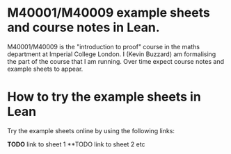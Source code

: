 # M40001/M40009 example sheets and course notes in Lean.

M40001/M40009 is the "introduction to proof" course in the maths department at Imperial College London. I (Kevin Buzzard) am formalising the part of the course that I am running.
Over time expect course notes and example sheets to appear.

# How to try the example sheets in Lean

Try the example sheets online by using the following links:

**TODO** link to sheet 1 
**TODO link to sheet 2 etc

